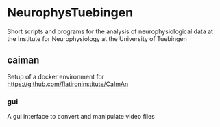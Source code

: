 # NeurophysTuebingen
Short scripts and programs for the analysis of neurophysiological data at the Institute for Neurophysiology at the University of Tuebingen

## caiman
Setup of a docker environment for https://github.com/flatironinstitute/CaImAn

### gui
A gui interface to convert and manipulate video files

